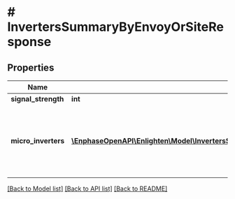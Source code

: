 # # InvertersSummaryByEnvoyOrSiteResponse

## Properties

Name | Type | Description | Notes
------------ | ------------- | ------------- | -------------
**signal_strength** | **int** |  |
**micro_inverters** | [**\EnphaseOpenAPI\Enlighten\Model\InvertersSummaryByEnvoyOrSiteResponseMicroInvertersInner[]**](InvertersSummaryByEnvoyOrSiteResponseMicroInvertersInner.md) | A list of active inverters on this system, including serial and model numbers. |

[[Back to Model list]](../../README.md#models) [[Back to API list]](../../README.md#endpoints) [[Back to README]](../../README.md)

